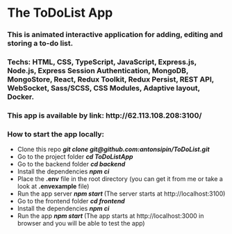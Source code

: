 # The ToDoList App

<h3> This is animated interactive application for adding, editing and storing a to-do list.
</h3>
  <h3>
    Techs: HTML, CSS, TypeScript, JavaScript, Express.js, Node.js, Express Session Authentication, MongoDB, MongoStore, React, Redux Toolkit, Redux Persist, REST API, WebSocket, Sass/SCSS, CSS Modules, Adaptive layout, Docker.
  </h3>
  <h3>
   This app is available by link: http://62.113.108.208:3100/
  </h3>
  <h3>
   How to start the app locally:
  </h3>
  <p>
  <ul>
    <li>
      Clone this repo <b><i> git clone git@github.com:antonsipin/ToDoList.git</i></b>
    </li>
     <li>
       Go to the project folder <b><i> cd ToDoListApp </i></b>
    </li>
     <li>
       Go to the backend folder <b><i> cd backend </i></b>
    </li>
    <li>
      Install the dependencies <b><i> npm ci </i></b>
    </li>
    <li>
      Place the <b>.env</b> file in the root directory (you can get it from me or take a look at <b>.envexample</b> file)
    </li>
    <li>
      Run the app server <b><i> npm start </i></b> (The server starts at http://localhost:3100)
    </li>
    <li>
      Go to the frontend folder <b><i> cd frontend </i></b>
    </li>
    <li>
      Install the dependencies <b><i> npm ci </i></b>
    </li>
    <li>
      Run the app <b><i> npm start </i></b> (The app starts at http://localhost:3000 in browser and you will be able to test the app)
    </li>
  </ul>
  </p>
